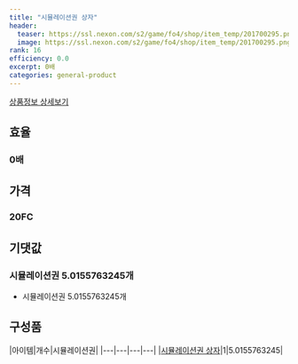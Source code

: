 ```yaml
---
title: "시뮬레이션권 상자"
header:
  teaser: https://ssl.nexon.com/s2/game/fo4/shop/item_temp/201700295.png
  image: https://ssl.nexon.com/s2/game/fo4/shop/item_temp/201700295.png
rank: 16
efficiency: 0.0
excerpt: 0배
categories: general-product
---
```

[상품정보 상세보기](https://shop.fifaonline4.nexon.com/Shop/View?strPid=42892)

## 효율
### 0배
## 가격
### 20FC
## 기댓값
### 시뮬레이션권 5.0155763245개
  - 시뮬레이션권 5.0155763245개

## 구성품

|아이템|개수|시뮬레이션권|
|---|---|---|---|
|[시뮬레이션권 상자](/box/1794)|1|5.0155763245|
